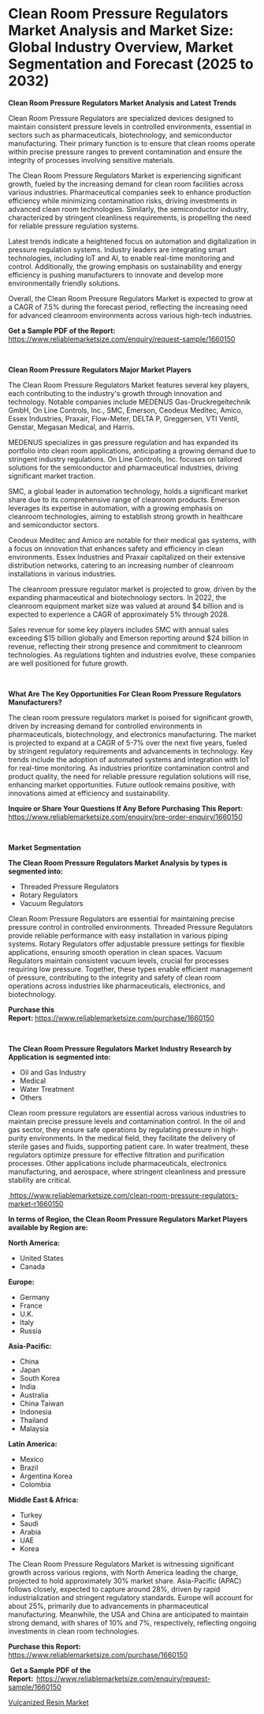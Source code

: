 <p><h1>Clean Room Pressure Regulators Market Analysis and Market Size: Global Industry Overview, Market Segmentation and Forecast (2025 to 2032)</h1></p><p><strong>Clean Room Pressure Regulators Market Analysis and Latest Trends</strong></p>
<p><p>Clean Room Pressure Regulators are specialized devices designed to maintain consistent pressure levels in controlled environments, essential in sectors such as pharmaceuticals, biotechnology, and semiconductor manufacturing. Their primary function is to ensure that clean rooms operate within precise pressure ranges to prevent contamination and ensure the integrity of processes involving sensitive materials.</p><p>The Clean Room Pressure Regulators Market is experiencing significant growth, fueled by the increasing demand for clean room facilities across various industries. Pharmaceutical companies seek to enhance production efficiency while minimizing contamination risks, driving investments in advanced clean room technologies. Similarly, the semiconductor industry, characterized by stringent cleanliness requirements, is propelling the need for reliable pressure regulation systems.</p><p>Latest trends indicate a heightened focus on automation and digitalization in pressure regulation systems. Industry leaders are integrating smart technologies, including IoT and AI, to enable real-time monitoring and control. Additionally, the growing emphasis on sustainability and energy efficiency is pushing manufacturers to innovate and develop more environmentally friendly solutions.</p><p>Overall, the Clean Room Pressure Regulators Market is expected to grow at a CAGR of 7.5% during the forecast period, reflecting the increasing need for advanced cleanroom environments across various high-tech industries.</p></p>
<p><strong>Get a Sample PDF of the Report:&nbsp;</strong> <a href="https://www.reliablemarketsize.com/enquiry/request-sample/1660150?utm_campaign=3112&utm_medium=2&utm_source=Github&utm_content=ia&utm_term=29032025&utm_id=clean-room-pressure-regulators">https://www.reliablemarketsize.com/enquiry/request-sample/1660150</a></p>
<p>&nbsp;</p>
<p><strong>Clean Room Pressure Regulators Major Market Players</strong></p>
<p><p>The Clean Room Pressure Regulators Market features several key players, each contributing to the industry's growth through innovation and technology. Notable companies include MEDENUS Gas-Druckregeltechnik GmbH, On Line Controls, Inc., SMC, Emerson, Ceodeux Meditec, Amico, Essex Industries, Praxair, Flow-Meter, DELTA P, Greggersen, VTI Ventil, Genstar, Megasan Medical, and Harris.</p><p>MEDENUS specializes in gas pressure regulation and has expanded its portfolio into clean room applications, anticipating a growing demand due to stringent industry regulations. On Line Controls, Inc. focuses on tailored solutions for the semiconductor and pharmaceutical industries, driving significant market traction.</p><p>SMC, a global leader in automation technology, holds a significant market share due to its comprehensive range of cleanroom products. Emerson leverages its expertise in automation, with a growing emphasis on cleanroom technologies, aiming to establish strong growth in healthcare and semiconductor sectors.</p><p>Ceodeux Meditec and Amico are notable for their medical gas systems, with a focus on innovation that enhances safety and efficiency in clean environments. Essex Industries and Praxair capitalized on their extensive distribution networks, catering to an increasing number of cleanroom installations in various industries.</p><p>The cleanroom pressure regulator market is projected to grow, driven by the expanding pharmaceutical and biotechnology sectors. In 2022, the cleanroom equipment market size was valued at around $4 billion and is expected to experience a CAGR of approximately 5% through 2028.</p><p>Sales revenue for some key players includes SMC with annual sales exceeding $15 billion globally and Emerson reporting around $24 billion in revenue, reflecting their strong presence and commitment to cleanroom technologies. As regulations tighten and industries evolve, these companies are well positioned for future growth.</p></p>
<p>&nbsp;</p>
<p><strong>What Are The Key Opportunities For Clean Room Pressure Regulators Manufacturers?</strong></p>
<p><p>The clean room pressure regulators market is poised for significant growth, driven by increasing demand for controlled environments in pharmaceuticals, biotechnology, and electronics manufacturing. The market is projected to expand at a CAGR of 5-7% over the next five years, fueled by stringent regulatory requirements and advancements in technology. Key trends include the adoption of automated systems and integration with IoT for real-time monitoring. As industries prioritize contamination control and product quality, the need for reliable pressure regulation solutions will rise, enhancing market opportunities. Future outlook remains positive, with innovations aimed at efficiency and sustainability.</p></p>
<p><strong>Inquire or Share Your Questions If Any Before Purchasing This Report:</strong> <a href="https://www.reliablemarketsize.com/enquiry/pre-order-enquiry/1660150?utm_campaign=3112&utm_medium=2&utm_source=Github&utm_content=ia&utm_term=29032025&utm_id=clean-room-pressure-regulators">https://www.reliablemarketsize.com/enquiry/pre-order-enquiry/1660150</a></p>
<p>&nbsp;</p>
<p><strong>Market Segmentation</strong></p>
<p><strong>The Clean Room Pressure Regulators Market Analysis by types is segmented into:</strong></p>
<p><ul><li>Threaded Pressure Regulators</li><li>Rotary Regulators</li><li>Vacuum Regulators</li></ul></p>
<p><p>Clean Room Pressure Regulators are essential for maintaining precise pressure control in controlled environments. Threaded Pressure Regulators provide reliable performance with easy installation in various piping systems. Rotary Regulators offer adjustable pressure settings for flexible applications, ensuring smooth operation in clean spaces. Vacuum Regulators maintain consistent vacuum levels, crucial for processes requiring low pressure. Together, these types enable efficient management of pressure, contributing to the integrity and safety of clean room operations across industries like pharmaceuticals, electronics, and biotechnology.</p></p>
<p><strong>Purchase this Report:&nbsp;</strong><a href="https://www.reliablemarketsize.com/purchase/1660150?utm_campaign=3112&utm_medium=2&utm_source=Github&utm_content=ia&utm_term=29032025&utm_id=clean-room-pressure-regulators">https://www.reliablemarketsize.com/purchase/1660150</a></p>
<p>&nbsp;</p>
<p><strong>The Clean Room Pressure Regulators Market Industry Research by Application is segmented into:</strong></p>
<p><ul><li>Oil and Gas Industry</li><li>Medical</li><li>Water Treatment</li><li>Others</li></ul></p>
<p><p>Clean room pressure regulators are essential across various industries to maintain precise pressure levels and contamination control. In the oil and gas sector, they ensure safe operations by regulating pressure in high-purity environments. In the medical field, they facilitate the delivery of sterile gases and fluids, supporting patient care. In water treatment, these regulators optimize pressure for effective filtration and purification processes. Other applications include pharmaceuticals, electronics manufacturing, and aerospace, where stringent cleanliness and pressure stability are critical.</p></p>
<p><a href="https://www.reliablemarketsize.com/clean-room-pressure-regulators-market-r1660150?utm_campaign=3112&utm_medium=2&utm_source=Github&utm_content=ia&utm_term=29032025&utm_id=clean-room-pressure-regulators">&nbsp;https://www.reliablemarketsize.com/clean-room-pressure-regulators-market-r1660150</a></p>
<p><strong>In terms of Region, the Clean Room Pressure Regulators Market Players available by Region are:</strong></p>
<p>
    <p> <strong> North America: </strong>
        <ul>
            <li>United States</li>
            <li>Canada</li>
        </ul>
        </p> 
    <p> <strong> Europe: </strong>
        <ul>
            <li>Germany</li>
            <li>France</li>
            <li>U.K.</li>
            <li>Italy</li>
            <li>Russia</li>
        </ul>
        </p> 
    <p> <strong> Asia-Pacific: </strong>
        <ul>
            <li>China</li>
            <li>Japan</li>
            <li>South Korea</li>
            <li>India</li>
            <li>Australia</li>
            <li>China Taiwan</li>
            <li>Indonesia</li>
            <li>Thailand</li>
            <li>Malaysia</li>
        </ul>
        </p> 
    <p> <strong> Latin America: </strong>
        <ul>
            <li>Mexico</li>
            <li>Brazil</li>
            <li>Argentina Korea</li>
            <li>Colombia</li>
        </ul>
        </p> 
    <p> <strong> Middle East & Africa: </strong>
        <ul>
            <li>Turkey</li>
            <li>Saudi</li>
            <li>Arabia</li>
            <li>UAE</li>
            <li>Korea</li>
        </ul>
    </p>
    </p>
<p><p>The Clean Room Pressure Regulators Market is witnessing significant growth across various regions, with North America leading the charge, projected to hold approximately 30% market share. Asia-Pacific (APAC) follows closely, expected to capture around 28%, driven by rapid industrialization and stringent regulatory standards. Europe will account for about 25%, primarily due to advancements in pharmaceutical manufacturing. Meanwhile, the USA and China are anticipated to maintain strong demand, with shares of 10% and 7%, respectively, reflecting ongoing investments in clean room technologies.</p></p>
<p><strong>Purchase this Report: </strong><a href="https://www.reliablemarketsize.com/purchase/1660150?utm_campaign=3112&utm_medium=2&utm_source=Github&utm_content=ia&utm_term=29032025&utm_id=clean-room-pressure-regulators">https://www.reliablemarketsize.com/purchase/1660150</a></p>
<p>&nbsp;<strong>Get a Sample PDF of the Report:&nbsp;&nbsp;</strong><a href="https://www.reliablemarketsize.com/enquiry/request-sample/1660150?utm_campaign=3112&utm_medium=2&utm_source=Github&utm_content=ia&utm_term=29032025&utm_id=clean-room-pressure-regulators">https://www.reliablemarketsize.com/enquiry/request-sample/1660150</a></p>
<p><strong></strong></p>
<p><p><a href="https://github.com/awalinfucci/Market-Research-Report-List-1/blob/main/vulcanized-resin-market.md?utm_campaign=3112&utm_medium=2&utm_source=Github&utm_content=ia&utm_term=29032025&utm_id=clean-room-pressure-regulators">Vulcanized Resin Market</a></p></p>